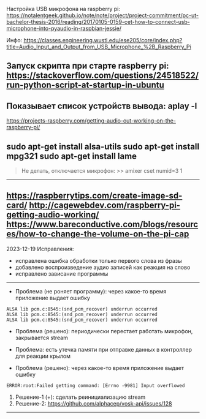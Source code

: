 Настройка USB микрофона на raspberry pi:
https://notalentgeek.github.io/note/note/project/project-commitment/pc-ut-bachelor-thesis-2016/reading/20170105-0159-cet-how-to-connect-usb-microphone-into-pyaudio-in-raspbian-jessie/

Инфо:
https://classes.engineering.wustl.edu/ese205/core/index.php?title=Audio_Input_and_Output_from_USB_Microphone_%2B_Raspberry_Pi

Запуск скрипта при старте raspberry pi:
https://stackoverflow.com/questions/24518522/run-python-script-at-startup-in-ubuntu
----------------------------------------------------------------------------
Показывает список устройств вывода:
aplay -l
----------------------------------------------------------------------------
https://projects-raspberry.com/getting-audio-out-working-on-the-raspberry-pi/

sudo apt-get install alsa-utils
sudo apt-get install mpg321
sudo apt-get install lame
----------------------------------------------------------------------------
> Не делать, отключается микрофон: >> amixer cset numid=3 1
----------------------------------------------------------------------------
https://raspberrytips.com/create-image-sd-card/
http://cagewebdev.com/raspberry-pi-getting-audio-working/
https://www.bareconductive.com/blogs/resources/how-to-change-the-volume-on-the-pi-cap
----------------------------------------------------------------------------
2023-12-19 Исправления:
* исправлена ошибка обработки только первого слова из фразы
* добавлено воспроизведение аудио записей как реакция на слово
* исправлено зависание программы

---
* Проблема (не роняет программу):
через какое-то время приложение выдает ошибку
```
ALSA lib pcm.c:8545:(snd_pcm_recover) underrun occurred
ALSA lib pcm.c:8545:(snd_pcm_recover) underrun occurred
ALSA lib pcm.c:8545:(snd_pcm_recover) underrun occurred
```
* Проблема (решено):
периодически перестает работать микрофон, закрывается stream

* Проблема:
есть утечка памяти при отправке данных в контроллер для реакции крылом

* Проблема (решено):
через какое-то время приложение выдает ошибку
```
ERROR:root:Failed getting command: [Errno -9981] Input overflowed
```
1. Решение-1 (+): сделать реинициализацию stream 
2. Решение-2: https://github.com/alphacep/vosk-api/issues/128
---